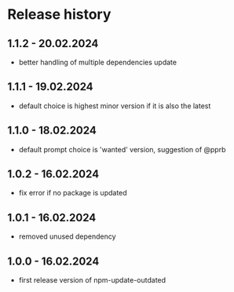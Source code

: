 # Release history

## 1.1.2 - 20.02.2024
- better handling of multiple dependencies update

## 1.1.1 - 19.02.2024
- default choice is highest minor version if it is also the latest

## 1.1.0 - 18.02.2024
- default prompt choice is 'wanted' version, suggestion of @pprb

## 1.0.2 - 16.02.2024
- fix error if no package is updated

## 1.0.1 - 16.02.2024
- removed unused dependency

## 1.0.0 - 16.02.2024
- first release version of npm-update-outdated